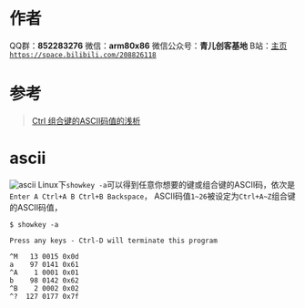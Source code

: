 ﻿# 作者
QQ群：**852283276**
微信：**arm80x86**
微信公众号：**青儿创客基地**
B站：[主页 `https://space.bilibili.com/208826118`](https://space.bilibili.com/208826118)

# 参考
> [Ctrl 组合键的ASCII码值的浅析](https://blog.csdn.net/wangyx1995/article/details/23789869)

# ascii
![ascii](https://img-blog.csdnimg.cn/20190818144111250.jpg?x-oss-process=image/watermark,type_ZmFuZ3poZW5naGVpdGk,shadow_10,text_aHR0cHM6Ly9ibG9nLmNzZG4ubmV0L1podV9aaHVfMjAwOQ==,size_16,color_FFFFFF,t_70)
Linux下`showkey -a`可以得到任意你想要的键或组合键的ASCII码，依次是`Enter A Ctrl+A B Ctrl+B Backspace`， ASCII码值`1~26`被设定为`Ctrl+A~Z`组合键的ASCII码值，
```shell
$ showkey -a

Press any keys - Ctrl-D will terminate this program

^M 	 13 0015 0x0d
a 	 97 0141 0x61
^A 	  1 0001 0x01
b 	 98 0142 0x62
^B 	  2 0002 0x02
^? 	127 0177 0x7f
```

